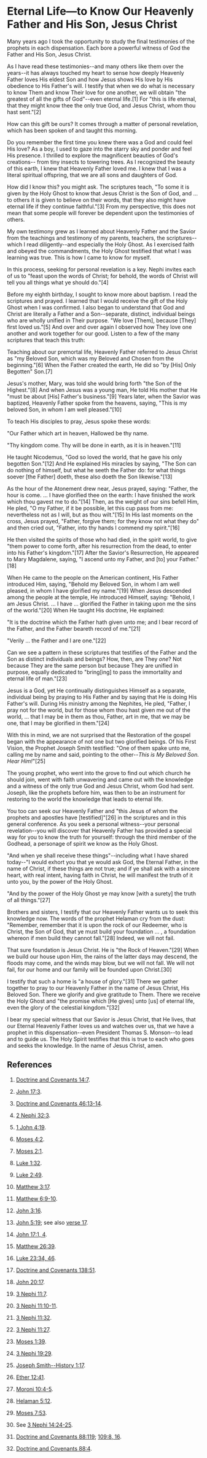 # Eternal Life—to Know Our Heavenly Father and His Son, Jesus Christ

Many years ago I took the opportunity to study the final testimonies of the
prophets in each dispensation. Each bore a powerful witness of God the Father
and His Son, Jesus Christ.

As I have read these testimonies--and many others like them over the years--it
has always touched my heart to sense how deeply Heavenly Father loves His
eldest Son and how Jesus shows His love by His obedience to His Father's will.
I testify that when we do what is necessary to know Them and know Their love
for one another, we will obtain "the greatest of all the gifts of God"--even
eternal life.[1] For "this is life eternal, that they might know thee the only
true God, and Jesus Christ, whom thou hast sent."[2]

How can this gift be ours? It comes through a matter of personal revelation,
which has been spoken of and taught this morning.

Do you remember the first time you knew there was a God and could feel His
love? As a boy, I used to gaze into the starry sky and ponder and feel His
presence. I thrilled to explore the magnificent beauties of God's creations--
from tiny insects to towering trees. As I recognized the beauty of this earth,
I knew that Heavenly Father loved me. I knew that I was a literal spiritual
offspring, that we are all sons and daughters of God.

How did I know this? you might ask. The scriptures teach, "To some it is given
by the Holy Ghost to know that Jesus Christ is the Son of God, and ... to others
it is given to believe on their words, that they also might have eternal life
if they continue faithful."[3] From my perspective, this does not mean that
some people will forever be dependent upon the testimonies of others.

My own testimony grew as I learned about Heavenly Father and the Savior from
the teachings and testimony of my parents, teachers, the scriptures--which I
read diligently--and especially the Holy Ghost. As I exercised faith and
obeyed the commandments, the Holy Ghost testified that what I was learning was
true. This is how I came to know for myself.

In this process, seeking for personal revelation is a key. Nephi invites each
of us to "feast upon the words of Christ; for behold, the words of Christ will
tell you all things what ye should do."[4]

Before my eighth birthday, I sought to know more about baptism. I read the
scriptures and prayed. I learned that I would receive the gift of the Holy
Ghost when I was confirmed. I also began to understand that God and Christ are
literally a Father and a Son--separate, distinct, individual beings who are
wholly unified in Their purpose. "We love [Them], because [They] first loved
us."[5] And over and over again I observed how They love one another and work
together for our good. Listen to a few of the many scriptures that teach this
truth:

Teaching about our premortal life, Heavenly Father referred to Jesus Christ as
"my Beloved Son, which was my Beloved and Chosen from the beginning."[6] When
the Father created the earth, He did so "by [His] Only Begotten" Son.[7]

Jesus's mother, Mary, was told she would bring forth "the Son of the
Highest."[8] And when Jesus was a young man, He told His mother that He "must
be about [His] Father's business."[9] Years later, when the Savior was
baptized, Heavenly Father spoke from the heavens, saying, "This is my beloved
Son, in whom I am well pleased."[10]

To teach His disciples to pray, Jesus spoke these words:

"Our Father which art in heaven, Hallowed be thy name.

"Thy kingdom come. Thy will be done in earth, as it is in heaven."[11]

He taught Nicodemus, "God so loved the world, that he gave his only begotten
Son."[12] And He explained His miracles by saying, "The Son can do nothing of
himself, but what he seeth the Father do: for what things soever [the Father]
doeth, these also doeth the Son likewise."[13]

As the hour of the Atonement drew near, Jesus prayed, saying: "Father, the
hour is come. ... I have glorified thee on the earth: I have finished the work
which thou gavest me to do."[14] Then, as the weight of our sins befell Him,
He pled, "O my Father, if it be possible, let this cup pass from me:
nevertheless not as I will, but as thou wilt."[15] In His last moments on the
cross, Jesus prayed, "Father, forgive them; for they know not what they do"
and then cried out, "Father, into thy hands I commend my spirit."[16]

He then visited the spirits of those who had died, in the spirit world, to
give "them power to come forth, after his resurrection from the dead, to enter
into his Father's kingdom."[17] After the Savior's Resurrection, He appeared
to Mary Magdalene, saying, "I ascend unto my Father, and [to] your
Father."[18]

When He came to the people on the American continent, His Father introduced
Him, saying, "Behold my Beloved Son, in whom I am well pleased, in whom I have
glorified my name."[19] When Jesus descended among the people at the temple,
He introduced Himself, saying: "Behold, I am Jesus Christ. ... I have ...
glorified the Father in taking upon me the sins of the world."[20] When He
taught His doctrine, He explained:

"It is the doctrine which the Father hath given unto me; and I bear record of
the Father, and the Father beareth record of me."[21]

"Verily ... the Father and I are one."[22]

Can we see a pattern in these scriptures that testifies of the Father and the
Son as distinct individuals and beings? How, then, are They _one_? Not because
They are the same person but because They are unified in purpose, equally
dedicated to "bring[ing] to pass the immortality and eternal life of man."[23]

Jesus is a God, yet He continually distinguishes Himself as a separate,
individual being by praying to His Father and by saying that He is doing His
Father's will. During His ministry among the Nephites, He pled, "Father, I
pray not for the world, but for those whom thou hast given me out of the
world, ... that I may be in them as thou, Father, art in me, that we may be one,
that I may be glorified in them."[24]

With this in mind, we are not surprised that the Restoration of the gospel
began with the appearance of not one but two glorified beings. Of his First
Vision, the Prophet Joseph Smith testified: "One of them spake unto me,
calling me by name and said, pointing to the other--_This is My Beloved Son.
Hear Him!_"[25]

The young prophet, who went into the grove to find out which church he should
join, went with faith unwavering and came out with the knowledge and a witness
of the only true God and Jesus Christ, whom God had sent. Joseph, like the
prophets before him, was then to be an instrument for restoring to the world
the knowledge that leads to eternal life.

You too can seek our Heavenly Father and "this Jesus of whom the prophets and
apostles have [testified]"[26] in the scriptures and in this general
conference. As you seek a personal witness--your personal revelation--you will
discover that Heavenly Father has provided a special way for you to know the
truth for yourself: through the third member of the Godhead, a personage of
spirit we know as the Holy Ghost.

"And when ye shall receive these things"--including what I have shared
today--"I would exhort you that ye would ask God, the Eternal Father, in the
name of Christ, if these things are not true; and if ye shall ask with a
sincere heart, with real intent, having faith in Christ, he will manifest the
truth of it unto you, by the power of the Holy Ghost.

"And by the power of the Holy Ghost ye may know [with a surety] the truth of
all things."[27]

Brothers and sisters, I testify that our Heavenly Father wants us to seek this
knowledge now. The words of the prophet Helaman cry from the dust: "Remember,
remember that it is upon the rock of our Redeemer, who is Christ, the Son of
God, that ye must build your foundation ... , a foundation whereon if men build
they cannot fall."[28] Indeed, we will not fail.

That sure foundation is Jesus Christ. He is "the Rock of Heaven."[29] When we
build our house upon Him, the rains of the latter days may descend, the floods
may come, and the winds may blow, but we will not fall. We will not fail, for
our home and our family will be founded upon Christ.[30]

I testify that such a home is "a house of glory."[31] There we gather together
to pray to our Heavenly Father in the name of Jesus Christ, His Beloved Son.
There we glorify and give gratitude to Them. There we receive the Holy Ghost
and "the promise which [He gives] unto [us] of eternal life, even the glory of
the celestial kingdom."[32]

I bear my special witness that our Savior is Jesus Christ, that He lives, that
our Eternal Heavenly Father loves us and watches over us, that we have a
prophet in this dispensation--even President Thomas S. Monson--to lead and to
guide us. The Holy Spirit testifies that this is true to each who goes and
seeks the knowledge. In the name of Jesus Christ, amen.

## References

  1. [Doctrine and Covenants 14:7](https://www.lds.org/scriptures/dc-testament/dc/14.7?lang=eng#6).

  2. [John 17:3](https://www.lds.org/scriptures/nt/john/17.3?lang=eng#2).

  3. [Doctrine and Covenants 46:13-14](https://www.lds.org/scriptures/dc-testament/dc/46.13-14?lang=eng#12).

  4. [2 Nephi 32:3](https://www.lds.org/scriptures/bofm/2-ne/32.3?lang=eng#2).

  5. [1 John 4:19](https://www.lds.org/scriptures/nt/1-jn/4.19?lang=eng#18).

  6. [Moses 4:2](https://www.lds.org/scriptures/pgp/moses/4.2?lang=eng#1).

  7. [Moses 2:1](https://www.lds.org/scriptures/pgp/moses/2.1?lang=eng#0).

  8. [Luke 1:32](https://www.lds.org/scriptures/nt/luke/1.32?lang=eng#31).

  9. [Luke 2:49](https://www.lds.org/scriptures/nt/luke/2.49?lang=eng#48).

  10. [Matthew 3:17](https://www.lds.org/scriptures/nt/matt/3.17?lang=eng#16).

  11. [Matthew 6:9-10](https://www.lds.org/scriptures/nt/matt/6.9-10?lang=eng#8).

  12. [John 3:16](https://www.lds.org/scriptures/nt/john/3.16?lang=eng#15).

  13. [John 5:19](https://www.lds.org/scriptures/nt/john/5.19?lang=eng#18); see also [verse 17](https://www.lds.org/scriptures/nt/john/5.17?lang=eng#16).

  14. [John 17:1, 4](https://www.lds.org/scriptures/nt/john/17.1,4?lang=eng#0).

  15. [Matthew 26:39](https://www.lds.org/scriptures/nt/matt/26.39?lang=eng#38).

  16. [Luke 23:34, 46](https://www.lds.org/scriptures/nt/luke/23.34,46?lang=eng#33).

  17. [Doctrine and Covenants 138:51](https://www.lds.org/scriptures/dc-testament/dc/138.51?lang=eng#50).

  18. [John 20:17](https://www.lds.org/scriptures/nt/john/20.17?lang=eng#16).

  19. [3 Nephi 11:7](https://www.lds.org/scriptures/bofm/3-ne/11.7?lang=eng#6).

  20. [3 Nephi 11:10-11](https://www.lds.org/scriptures/bofm/3-ne/11.10-11?lang=eng#9).

  21. [3 Nephi 11:32](https://www.lds.org/scriptures/bofm/3-ne/11.32?lang=eng#31).

  22. [3 Nephi 11:27](https://www.lds.org/scriptures/bofm/3-ne/11.27?lang=eng#26).

  23. [Moses 1:39](https://www.lds.org/scriptures/pgp/moses/1.39?lang=eng#38).

  24. [3 Nephi 19:29](https://www.lds.org/scriptures/bofm/3-ne/19.29?lang=eng#28).

  25. [Joseph Smith--History 1:17](https://www.lds.org/scriptures/pgp/js-h/1.17?lang=eng#16).

  26. [Ether 12:41](https://www.lds.org/scriptures/bofm/ether/12.41?lang=eng#40).

  27. [Moroni 10:4-5](https://www.lds.org/scriptures/bofm/moro/10.4-5?lang=eng#3).

  28. [Helaman 5:12](https://www.lds.org/scriptures/bofm/hel/5.12?lang=eng#11).

  29. [Moses 7:53](https://www.lds.org/scriptures/pgp/moses/7.53?lang=eng#52).

  30. See [3 Nephi 14:24-25](https://www.lds.org/scriptures/bofm/3-ne/14.24-25?lang=eng#23).

  31. [Doctrine and Covenants 88:119](https://www.lds.org/scriptures/dc-testament/dc/88.119?lang=eng#118); [109:8, 16](https://www.lds.org/scriptures/dc-testament/dc/109.8,16?lang=eng#7).

  32. [Doctrine and Covenants 88:4](https://www.lds.org/scriptures/dc-testament/dc/88.4?lang=eng#3).

